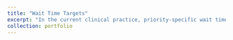 ```yaml
---
title: "Wait Time Targets"
excerpt: "In the current clinical practice, priority-specific wait time targets are typically determined by the consensus of medical specialists and healthcare administrators. The problem with this rationale is that it does not consider the efficient use of clinical resources and the patient volume associated with each class. The method presented here utilizes predictive, prescriptive and descriptive analytics. Click here for the [Github](https://github.com/vbabashov/wait-time-targets) repository."
collection: portfolio
---
```


